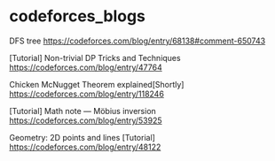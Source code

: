 # codeforces_blogs


DFS tree 
https://codeforces.com/blog/entry/68138#comment-650743

[Tutorial] Non-trivial DP Tricks and Techniques
https://codeforces.com/blog/entry/47764

Chicken McNugget Theorem explained[Shortly]
https://codeforces.com/blog/entry/118246

[Tutorial] Math note — Möbius inversion 
https://codeforces.com/blog/entry/53925

Geometry: 2D points and lines [Tutorial] https://codeforces.com/blog/entry/48122
